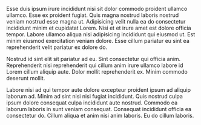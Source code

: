 Esse duis ipsum irure incididunt nisi sit dolor commodo proident ullamco ullamco. Esse ex proident fugiat. Quis magna nostrud laboris nostrud veniam nostrud esse magna ut. Adipisicing velit nulla ea do consectetur incididunt minim et cupidatat Lorem. Nisi et et irure amet est dolore officia tempor. Labore ullamco aliqua nisi adipisicing incididunt qui eiusmod ut. Est minim eiusmod exercitation veniam dolore. Esse cillum pariatur eu sint ea reprehenderit velit pariatur ex dolore do.

Nostrud id sint elit sit pariatur ad eu. Sint consectetur qui officia anim. Reprehenderit nisi reprehenderit qui cillum anim irure ullamco labore id Lorem cillum aliquip aute. Dolor mollit reprehenderit ex. Minim commodo deserunt mollit.

Labore nisi ad qui tempor aute dolore excepteur proident ipsum ad aliquip laborum ad. Minim ad sint nisi nisi fugiat incididunt. Quis nostrud culpa ipsum dolore consequat culpa incididunt aute nostrud. Commodo ea laborum laboris in sunt veniam consequat. Consequat incididunt officia ea consectetur do. Cillum aliqua et anim nisi anim laboris. Eu do cillum laboris.